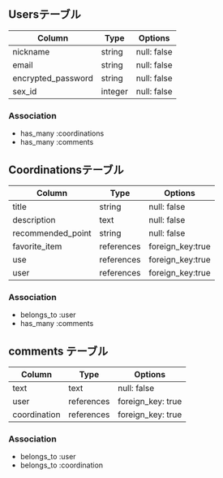 ## Usersテーブル

| Column             | Type        | Options      |
| ------------------ | ----------- | ------------ |
| nickname           | string      | null: false  |
| email              | string      | null: false  |
| encrypted_password | string      | null: false  | 
| sex_id             | integer     | null: false  |

### Association

- has_many :coordinations
- has_many :comments


## Coordinationsテーブル

| Column             | Type        | Options           |
| ------------------ | ----------- | ------------------|
| title              | string      | null: false       |
| description        | text        | null: false       |
| recommended_point  | string      | null: false       | 
| favorite_item      | references  | foreign_key:true  |
| use                | references  | foreign_key:true  |
| user               | references  | foreign_key:true  |


### Association

- belongs_to :user
- has_many   :comments

## comments テーブル

| Column       | Type        | Options                       |
| ------------ | ----------- | ----------------------------- |
| text         | text        | null: false                   |
| user         | references  | foreign_key: true             |
| coordination  | references  | foreign_key: true             |

### Association

- belongs_to :user
- belongs_to :coordination
